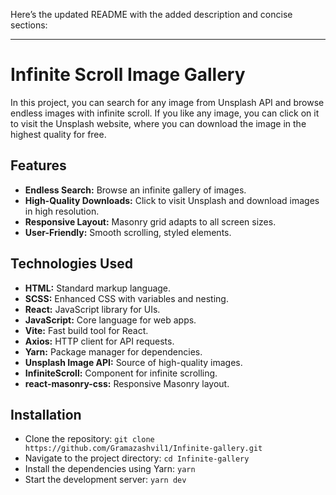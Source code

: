 Here’s the updated README with the added description and concise sections:

---

# Infinite Scroll Image Gallery

In this project, you can search for any image from Unsplash API and browse endless images with infinite scroll. If you like any image, you can click on it to visit the Unsplash website, where you can download the image in the highest quality for free.

## Features

- **Endless Search:** Browse an infinite gallery of images.
- **High-Quality Downloads:** Click to visit Unsplash and download images in high resolution.
- **Responsive Layout:** Masonry grid adapts to all screen sizes.
- **User-Friendly:** Smooth scrolling, styled elements.

## Technologies Used

- **HTML:** Standard markup language.
- **SCSS:** Enhanced CSS with variables and nesting.
- **React:** JavaScript library for UIs.
- **JavaScript:** Core language for web apps.
- **Vite:** Fast build tool for React.
- **Axios:** HTTP client for API requests.
- **Yarn:** Package manager for dependencies.
- **Unsplash Image API:** Source of high-quality images.
- **InfiniteScroll:** Component for infinite scrolling.
- **react-masonry-css:** Responsive Masonry layout.

## Installation

- Clone the repository: `git clone https://github.com/Gramazashvil1/Infinite-gallery.git`
- Navigate to the project directory: `cd Infinite-gallery`
- Install the dependencies using Yarn: `yarn`
- Start the development server: `yarn dev`